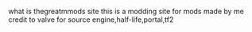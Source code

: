 what is thegreatmmods site
this is a modding site for mods made by me
credit to valve for source engine,half-life,portal,tf2